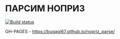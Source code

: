 # ПАРСИМ НОПРИЗ 

[![Build status](https://ci.appveyor.com/api/projects/status/uinbo4h6e6fvxgg0?svg=true)](https://ci.appveyor.com/project/bugagi67/nopriz-parse)

GH-PAGES - https://bugagi67.github.io/nopriz_parse/